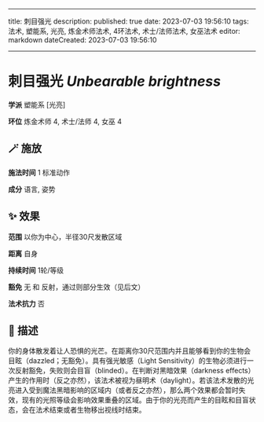 
---
title: 刺目强光
description: 
published: true
date: 2023-07-03 19:56:10
tags: 法术, 塑能系, 光亮, 炼金术师法术, 4环法术, 术士/法师法术, 女巫法术
editor: markdown
dateCreated: 2023-07-03 19:56:10

---

# **刺目强光** *Unbearable brightness*

**学派** 塑能系 \[光亮\] 

**环位** 炼金术师 4, 术士/法师 4, 女巫 4

## 🪄 施放

**施法时间** 1 标准动作

**成分** 语言, 姿势

## ✨ 效果  

**范围** 以你为中心，半径30尺发散区域

**距离** 自身  

**持续时间** 1轮/等级 

**豁免** 无 和 反射，通过则部分生效（见后文）

**法术抗力** 否

## 📖 描述

你的身体散发着让人恐惧的光芒。在距离你30尺范围内并且能够看到你的生物会目眩（dazzled；无豁免）。具有强光敏感（Light Sensitivity）的生物必须进行一次反射豁免，失败则会目盲（blinded）。在判断对黑暗效果（darkness effects）产生的作用时（反之亦然），该法术被视为昼明术（daylight）。若该法术发散的光亮进入受到魔法黑暗影响的区域内（或者反之亦然），那么两个效果都会暂时失效，现有的光照等级会影响效果重叠的区域。由于你的光亮而产生的目眩和目盲状态，会在法术结束或者生物移出视线时结束。
    